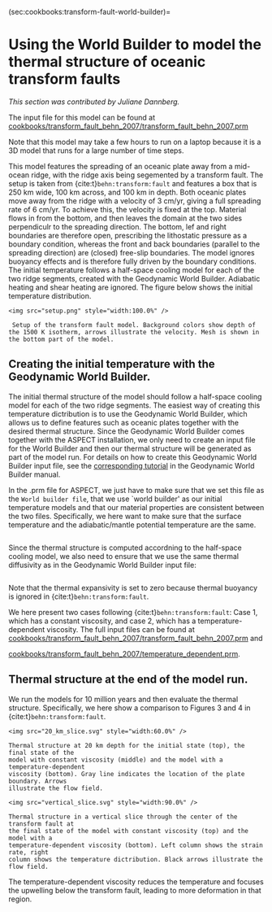 (sec:cookbooks:transform-fault-world-builder)=
# Using the World Builder to model the thermal structure of oceanic transform faults

*This section was contributed by Juliane Dannberg.*

The input file for this model can be found at
[cookbooks/transform_fault_behn_2007/transform_fault_behn_2007.prm](https://www.github.com/geodynamics/aspect/blob/main/cookbooks/transform_fault_behn_2007/transform_fault_behn_2007.prm)

Note that this model may take a few hours to run on a laptop because it is
a 3D model that runs for a large number of time steps.

This model features the spreading of an oceanic plate away from a mid-ocean
ridge, with the ridge axis being segemented by a transform fault. The setup is
taken from {cite:t}`behn:transform:fault` and features a box that is 250 km
wide, 100 km across, and 100 km in depth. Both oceanic plates move away from
the ridge with a velocity of 3 cm/yr, giving a full spreading rate of 6 cm/yr.
To achieve this, the velocity is fixed at the top. Material flows in from the
bottom, and then leaves the domain at the two sides perpendiculr to the
spreading direction. The bottom, lef and right boundaries are therefore open,
prescribing the lithostatic pressure as a boundary condition, whereas the front
and back boundaries (parallel to the spreading direction) are (closed) free-slip
boundaries. The model ignores buoyancy effects and is therefore fully driven by
the boundary conditions.
The initial temperature follows a half-space cooling model for each of the two
ridge segments, created with the Geodynamic World Builder. Adiabatic heating and
shear heating are ignored. The figure below shows the initial temperature
distribution.

```{figure-md} fig:transform-fault
<img src="setup.png" style="width:100.0%" />

 Setup of the transform fault model. Background colors show depth of the 1500 K isotherm, arrows illustrate the velocity. Mesh is shown in the bottom part of the model.
```

## Creating the initial temperature with the Geodynamic World Builder.

The initial thermal structure of the model should follow a half-space cooling
model for each of the two ridge segments. The easiest way of creating this
temperature dictribution is to use the Geodynamic World Builder, which allows
us to define features such as oceanic plates together with the desired thermal
structure. Since the Geodynamic World Builder comes together with the ASPECT
installation, we only need to create an input file for the World Builder and
then our thermal structure will be generated as part of the model run. For
details on how to create this Geodynamic World Builder input file, see the
[corresponding tutorial](https://gwb.readthedocs.io/en/latest/user_manual/cookbooks/3d_cartesian_transform_fault/doc/README.html)
in the Geodynamic World Builder manual.

In the .prm file for ASPECT, we just have to make sure that we set this file
as the `World builder file`, that we use `world builder' as our initial
temperature models and that our material properties are consistent between
the two files. Specifically, we here want to make sure that the surface
temperature and the adiabatic/mantle potential temperature are the same.

```{literalinclude} temperature.part.prm
```

Since the thermal structure is computed accordning to the half-space cooling
model, we also need to ensure that we use the same thermal diffusivity as in
the Geodynamic World Builder input file:

```{literalinclude} material.part.prm
```
Note that the thermal expansivity is set to zero because thermal buoyancy is
ignored in {cite:t}`behn:transform:fault`.

We here present two cases following {cite:t}`behn:transform:fault`:
Case 1, which has a constant viscosity, and case 2, which has a
temperature-dependent viscosity. The full input files can be found at
[cookbooks/transform_fault_behn_2007/transform_fault_behn_2007.prm](https://www.github.com/geodynamics/aspect/blob/main/cookbooks/transform_fault_behn_2007/transform_fault_behn_2007.prm) and

[cookbooks/transform_fault_behn_2007/temperature_dependent.prm](https://www.github.com/geodynamics/aspect/blob/main/cookbooks/transform_fault_behn_2007/temperature_dependent.prm).



## Thermal structure at the end of the model run.

We run the models for 10 million years and then evaluate the thermal structure.
Specifically, we here show a comparison to Figures 3 and 4 in
{cite:t}`behn:transform:fault`.

```{figure-md} fig:transform-fault-20-km-depth
<img src="20_km_slice.svg" style="width:60.0%" />

Thermal structure at 20 km depth for the initial state (top), the final state of the
model with constant viscosity (middle) and the model with a temperature-dependent
viscosity (bottom). Gray line indicates the location of the plate boundary. Arrows
illustrate the flow field.
```

```{figure-md} fig:transform-fault-vertical-slice
<img src="vertical_slice.svg" style="width:90.0%" />

Thermal structure in a vertical slice through the center of the transform fault at
the final state of the model with constant viscosity (top) and the model with a
temperature-dependent viscosity (bottom). Left column shows the strain rate, right
column shows the temperature dictribution. Black arrows illustrate the flow field.
```

The temperature-dependent viscosity reduces the temperature and focuses the
upwelling below the transform fault, leading to more deformation in that region.
